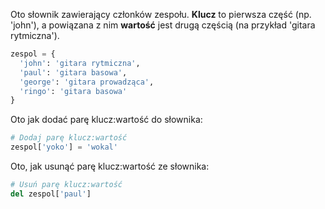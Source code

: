 Oto słownik zawierający członków zespołu. **Klucz** to pierwsza część (np. 'john'), a powiązana z nim **wartość** jest drugą częścią (na przykład 'gitara rytmiczna').

```python
zespol = {
  'john': 'gitara rytmiczna',
  'paul': 'gitara basowa',
  'george': 'gitara prowadząca',
  'ringo': 'gitara basowa'
}
```

Oto jak dodać parę klucz:wartość do słownika:

```python
# Dodaj parę klucz:wartość
zespol['yoko'] = 'wokal'
```

Oto, jak usunąć parę klucz:wartość ze słownika:

```python
# Usuń parę klucz:wartość
del zespol['paul']
```